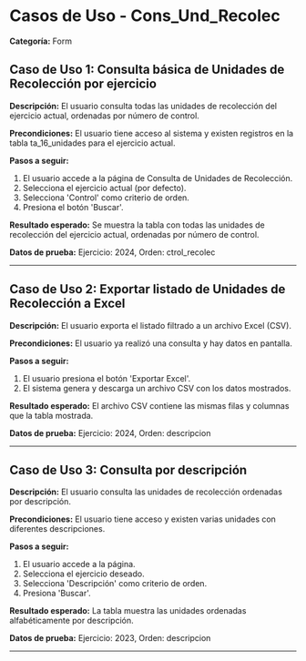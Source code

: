 # Casos de Uso - Cons_Und_Recolec

**Categoría:** Form

## Caso de Uso 1: Consulta básica de Unidades de Recolección por ejercicio

**Descripción:** El usuario consulta todas las unidades de recolección del ejercicio actual, ordenadas por número de control.

**Precondiciones:**
El usuario tiene acceso al sistema y existen registros en la tabla ta_16_unidades para el ejercicio actual.

**Pasos a seguir:**
1. El usuario accede a la página de Consulta de Unidades de Recolección.
2. Selecciona el ejercicio actual (por defecto).
3. Selecciona 'Control' como criterio de orden.
4. Presiona el botón 'Buscar'.

**Resultado esperado:**
Se muestra la tabla con todas las unidades de recolección del ejercicio actual, ordenadas por número de control.

**Datos de prueba:**
Ejercicio: 2024, Orden: ctrol_recolec

---

## Caso de Uso 2: Exportar listado de Unidades de Recolección a Excel

**Descripción:** El usuario exporta el listado filtrado a un archivo Excel (CSV).

**Precondiciones:**
El usuario ya realizó una consulta y hay datos en pantalla.

**Pasos a seguir:**
1. El usuario presiona el botón 'Exportar Excel'.
2. El sistema genera y descarga un archivo CSV con los datos mostrados.

**Resultado esperado:**
El archivo CSV contiene las mismas filas y columnas que la tabla mostrada.

**Datos de prueba:**
Ejercicio: 2024, Orden: descripcion

---

## Caso de Uso 3: Consulta por descripción

**Descripción:** El usuario consulta las unidades de recolección ordenadas por descripción.

**Precondiciones:**
El usuario tiene acceso y existen varias unidades con diferentes descripciones.

**Pasos a seguir:**
1. El usuario accede a la página.
2. Selecciona el ejercicio deseado.
3. Selecciona 'Descripción' como criterio de orden.
4. Presiona 'Buscar'.

**Resultado esperado:**
La tabla muestra las unidades ordenadas alfabéticamente por descripción.

**Datos de prueba:**
Ejercicio: 2023, Orden: descripcion

---


